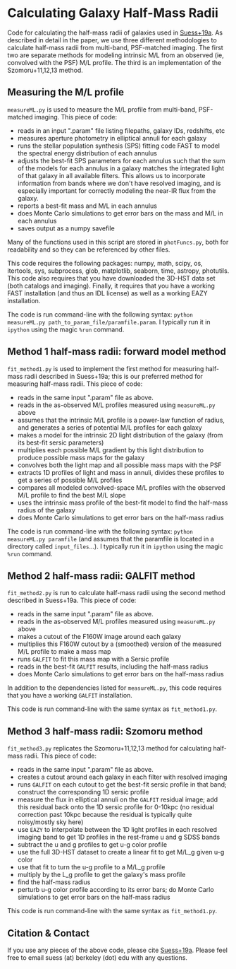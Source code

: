 # Calculating Galaxy Half-Mass Radii

Code for calculating the half-mass radii of galaxies used in [Suess+19a](https://arxiv.org/pdf/1904.10992.pdf). As described in detail in the paper, we use three different methodologies to calculate half-mass radii from multi-band, PSF-matched imaging. The first two are separate methods for modeling intrinsic M/L from an observed (ie, convolved with the PSF) M/L profile. The third is an implementation of the Szomoru+11,12,13 method.

## Measuring the M/L profile 
`measureML.py` is used to measure the M/L profile from multi-band, PSF-matched imaging. This piece of code:
* reads in an input ".param" file listing filepaths, galaxy IDs, redshifts, etc
* measures aperture photometry in elliptical annuli for each galaxy
* runs the stellar population synthesis (SPS) fitting code FAST to model the spectral energy distribution of each annulus
* adjusts the best-fit SPS parameters for each annulus such that the sum of the models for each annulus in a galaxy matches the integrated light of that galaxy in all available filters. This allows us to incorporate information from bands where we don't have resolved imaging, and is especially important for correctly modeling the near-IR flux from the galaxy.
* reports a best-fit mass and M/L in each annulus
* does Monte Carlo simulations to get error bars on the mass and M/L in each annulus
* saves output as a numpy savefile 

Many of the functions used in this script are stored in `photFuncs.py`, both for readability and so they can be referenced by other files.

This code requires the following packages: numpy, math, scipy, os, itertools, sys, subprocess, glob, matplotlib, seaborn, time, astropy, photutils. 
This code also requires that you have downloaded the 3D-HST data set (both catalogs and imaging).
Finally, it requires that you have a working FAST installation (and thus an IDL license) as well as a working EAZY installation.

The code is run command-line with the following syntax: `python measureML.py path_to_param_file/paramfile.param`. I typically run it in `ipython` using the magic `%run` command.


## Method 1 half-mass radii: forward model method
`fit_method1.py` is used to implement the first method for measuring half-mass radii described in Suess+19a; this is our preferred method for measuring half-mass radii. This piece of code:
* reads in the same input ".param" file as above. 
* reads in the as-observed M/L profiles measured using `measureML.py` above
* assumes that the intrinsic M/L profile is a power-law function of radius, and generates a series of potential M/L profiles for each galaxy
* makes a model for the intrinsic 2D light distribution of the galaxy (from its best-fit sersic parameters)
* multiplies each possible M/L gradient by this light distribution to produce possible mass maps for the galaxy
* convolves both the light map and all possible mass maps with the PSF
* extracts 1D profiles of light and mass in annuli, divides these profiles to get a series of possible M/L profiles
* compares all modeled convolved-space M/L profiles with the observed M/L profile to find the best M/L slope
* uses the intrinsic mass profile of the best-fit model to find the half-mass radius of the galaxy
* does Monte Carlo simulations to get error bars on the half-mass radius

The code is run command-line with the following syntax: `python measureML.py paramfile` (and assumes that the paramfile is located in a directory called `input_files`...). I typically run it in `ipython` using the magic `%run` command.


## Method 2 half-mass radii: GALFIT method
`fit_method2.py` is run to calculate half-mass radii using the second method described in Suess+19a. This piece of code:
* reads in the same input ".param" file as above. 
* reads in the as-observed M/L profiles measured using `measureML.py` above
* makes a cutout of the F160W image around each galaxy
* multiplies this F160W cutout by a (smoothed) version of the measured M/L profile to make a mass map
* runs `GALFIT` to fit this mass map with a Sersic profile
* reads in the best-fit `GALFIT` results, including the half-mass radius
* does Monte Carlo simulations to get error bars on the half-mass radius

In addition to the dependencies listed for `measureML.py`, this code requires that you have a working `GALFIT` installation.

This code is run command-line with the same syntax as `fit_method1.py`.

## Method 3 half-mass radii: Szomoru method
`fit_method3.py` replicates the Szomoru+11,12,13 method for calculating half-mass radii. This piece of code:
* reads in the same input ".param" file as above. 
* creates a cutout around each galaxy in each filter with resolved imaging
* runs `GALFIT` on each cutout to get the best-fit sersic profile in that band; construct the corresponding 1D sersic profile
* measure the flux in elliptical annuli on the `GALFIT` residual image; add this residual back onto the 1D sersic profile for 0-10kpc (no residual correction past 10kpc because the residual is typically quite noisy/mostly sky here)
* use `EAZY` to interpolate between the 1D light profiles in each resolved imaging band to get 1D profiles in the rest-frame u and g SDSS bands
* subtract the u and g profiles to get u-g color profile
* use the full 3D-HST dataset to create a linear fit to get M/L_g given u-g color
* use that fit to turn the u-g profile to a M/L_g profile
* multiply by the L_g profile to get the galaxy's mass profile
* find the half-mass radius
* perturb u-g color profile according to its error bars; do Monte Carlo simulations to get error bars on the half-mass radius

This code is run command-line with the same syntax as `fit_method1.py`.


## Citation & Contact
If you use any pieces of the above code, please cite [Suess+19a](https://arxiv.org/pdf/1904.10992.pdf). Please feel free to email suess (at) berkeley (dot) edu with any questions.
